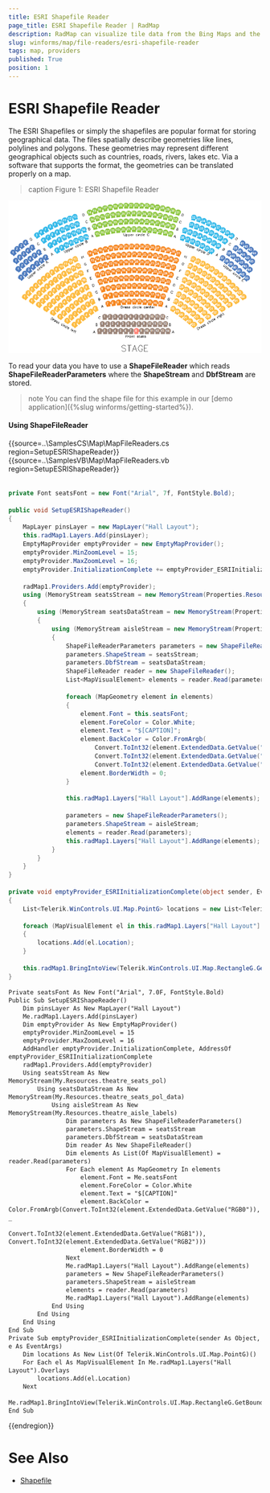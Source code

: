```yaml
---
title: ESRI Shapefile Reader
page_title: ESRI Shapefile Reader | RadMap
description: RadMap can visualize tile data from the Bing Maps and the OpenStreetMaps REST services as well as from the local file system.
slug: winforms/map/file-readers/esri-shapefile-reader
tags: map, providers
published: True
position: 1 
---
```


# ESRI Shapefile Reader

The ESRI Shapefiles or simply the shapefiles are popular format for storing geographical data. The files spatially describe geometries like lines, polylines and polygons. These geometries may represent different geographical objects such as countries, roads, rivers, lakes etc. Via a software that supports the format, the geometries can be translated properly on a map.

>caption Figure 1: ESRI Shapefile Reader 

![map-file-readers-esri-shapefile-reader 001](images/map-file-readers-esri-shapefile-reader001.png)

To read your data you have to use a __ShapeFileReader__ which reads __ShapeFileReaderParameters__ where the __ShapeStream__ and __DbfStream__ are stored.

>note You can find the shape file for this example in our [demo application]({%slug winforms/getting-started%}).

#### Using ShapeFileReader

{{source=..\SamplesCS\Map\MapFileReaders.cs region=SetupESRIShapeReader}} 
{{source=..\SamplesVB\Map\MapFileReaders.vb region=SetupESRIShapeReader}}

````C#
        
private Font seatsFont = new Font("Arial", 7f, FontStyle.Bold);
    
public void SetupESRIShapeReader()
{
    MapLayer pinsLayer = new MapLayer("Hall Layout");
    this.radMap1.Layers.Add(pinsLayer);
    EmptyMapProvider emptyProvider = new EmptyMapProvider();
    emptyProvider.MinZoomLevel = 15;
    emptyProvider.MaxZoomLevel = 16;
    emptyProvider.InitializationComplete += emptyProvider_ESRIInitializationComplete;
    
    radMap1.Providers.Add(emptyProvider);
    using (MemoryStream seatsStream = new MemoryStream(Properties.Resources.theatre_seats_pol))
    {
        using (MemoryStream seatsDataStream = new MemoryStream(Properties.Resources.theatre_seats_pol_data))
        {
            using (MemoryStream aisleStream = new MemoryStream(Properties.Resources.theatre_aisle_labels))
            {
                ShapeFileReaderParameters parameters = new ShapeFileReaderParameters();
                parameters.ShapeStream = seatsStream;
                parameters.DbfStream = seatsDataStream;
                ShapeFileReader reader = new ShapeFileReader();
                List<MapVisualElement> elements = reader.Read(parameters);
                    
                foreach (MapGeometry element in elements)
                {
                    element.Font = this.seatsFont;
                    element.ForeColor = Color.White;
                    element.Text = "$[CAPTION]";
                    element.BackColor = Color.FromArgb(
                        Convert.ToInt32(element.ExtendedData.GetValue("RGB0")),
                        Convert.ToInt32(element.ExtendedData.GetValue("RGB1")),
                        Convert.ToInt32(element.ExtendedData.GetValue("RGB2")));
                    element.BorderWidth = 0;
                }
                
                this.radMap1.Layers["Hall Layout"].AddRange(elements);
                
                parameters = new ShapeFileReaderParameters();
                parameters.ShapeStream = aisleStream;
                elements = reader.Read(parameters);
                this.radMap1.Layers["Hall Layout"].AddRange(elements);
            }
        }
    }
}
    
private void emptyProvider_ESRIInitializationComplete(object sender, EventArgs e)
{
    List<Telerik.WinControls.UI.Map.PointG> locations = new List<Telerik.WinControls.UI.Map.PointG>();
        
    foreach (MapVisualElement el in this.radMap1.Layers["Hall Layout"].Overlays)
    {
        locations.Add(el.Location);
    }
        
    this.radMap1.BringIntoView(Telerik.WinControls.UI.Map.RectangleG.GetBoundingRectangle(locations));
}

````
````VB.NET
Private seatsFont As New Font("Arial", 7.0F, FontStyle.Bold)
Public Sub SetupESRIShapeReader()
    Dim pinsLayer As New MapLayer("Hall Layout")
    Me.radMap1.Layers.Add(pinsLayer)
    Dim emptyProvider As New EmptyMapProvider()
    emptyProvider.MinZoomLevel = 15
    emptyProvider.MaxZoomLevel = 16
    AddHandler emptyProvider.InitializationComplete, AddressOf emptyProvider_ESRIInitializationComplete
    radMap1.Providers.Add(emptyProvider)
    Using seatsStream As New MemoryStream(My.Resources.theatre_seats_pol)
        Using seatsDataStream As New MemoryStream(My.Resources.theatre_seats_pol_data)
            Using aisleStream As New MemoryStream(My.Resources.theatre_aisle_labels)
                Dim parameters As New ShapeFileReaderParameters()
                parameters.ShapeStream = seatsStream
                parameters.DbfStream = seatsDataStream
                Dim reader As New ShapeFileReader()
                Dim elements As List(Of MapVisualElement) = reader.Read(parameters)
                For Each element As MapGeometry In elements
                    element.Font = Me.seatsFont
                    element.ForeColor = Color.White
                    element.Text = "$[CAPTION]"
                    element.BackColor = Color.FromArgb(Convert.ToInt32(element.ExtendedData.GetValue("RGB0")), _
                                                       Convert.ToInt32(element.ExtendedData.GetValue("RGB1")), Convert.ToInt32(element.ExtendedData.GetValue("RGB2")))
                    element.BorderWidth = 0
                Next
                Me.radMap1.Layers("Hall Layout").AddRange(elements)
                parameters = New ShapeFileReaderParameters()
                parameters.ShapeStream = aisleStream
                elements = reader.Read(parameters)
                Me.radMap1.Layers("Hall Layout").AddRange(elements)
            End Using
        End Using
    End Using
End Sub
Private Sub emptyProvider_ESRIInitializationComplete(sender As Object, e As EventArgs)
    Dim locations As New List(Of Telerik.WinControls.UI.Map.PointG)()
    For Each el As MapVisualElement In Me.radMap1.Layers("Hall Layout").Overlays
        locations.Add(el.Location)
    Next
    Me.radMap1.BringIntoView(Telerik.WinControls.UI.Map.RectangleG.GetBoundingRectangle(locations))
End Sub

````

{{endregion}} 

# See Also
* [Shapefile](https://en.wikipedia.org/wiki/Shapefile)

 